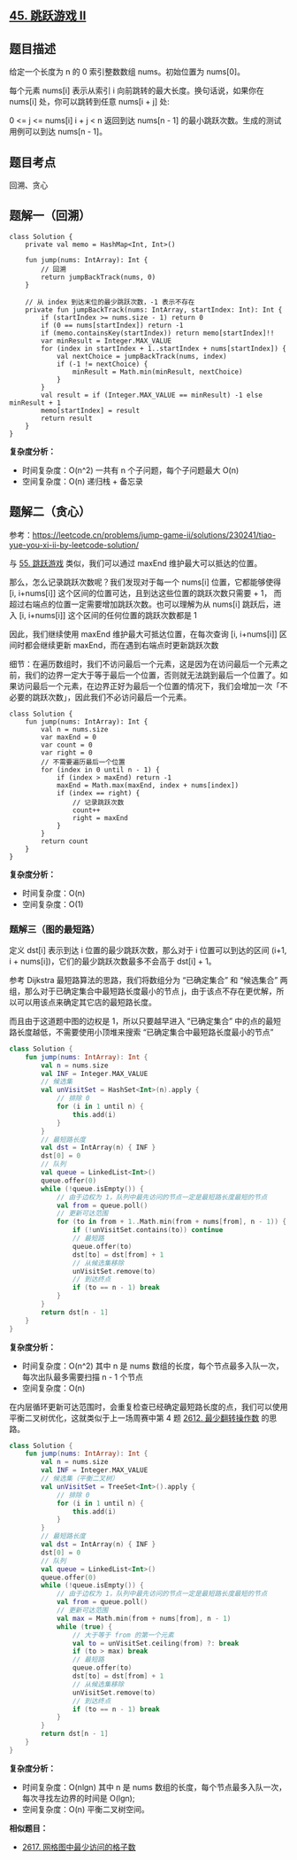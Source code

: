 ## [45. 跳跃游戏 II](https://leetcode.cn/problems/jump-game-ii/description/)

## 题目描述

给定一个长度为 n 的 0 索引整数数组 nums。初始位置为 nums[0]。

每个元素 nums[i] 表示从索引 i 向前跳转的最大长度。换句话说，如果你在 nums[i] 处，你可以跳转到任意 nums[i + j] 处:

0 <= j <= nums[i] 
i + j < n
返回到达 nums[n - 1] 的最小跳跃次数。生成的测试用例可以到达 nums[n - 1]。

## 题目考点

回溯、贪心

## 题解一（回溯）
 
```
class Solution {
    private val memo = HashMap<Int, Int>()

    fun jump(nums: IntArray): Int {
        // 回溯
        return jumpBackTrack(nums, 0)
    }

    // 从 index 到达末位的最少跳跃次数，-1 表示不存在
    private fun jumpBackTrack(nums: IntArray, startIndex: Int): Int {
        if (startIndex >= nums.size - 1) return 0
        if (0 == nums[startIndex]) return -1
        if (memo.containsKey(startIndex)) return memo[startIndex]!!
        var minResult = Integer.MAX_VALUE
        for (index in startIndex + 1..startIndex + nums[startIndex]) {
            val nextChoice = jumpBackTrack(nums, index)
            if (-1 != nextChoice) {
                minResult = Math.min(minResult, nextChoice)
            }
        }
        val result = if (Integer.MAX_VALUE == minResult) -1 else minResult + 1
        memo[startIndex] = result
        return result
    }
}
```

**复杂度分析：**

- 时间复杂度：O(n^2) 一共有 n 个子问题，每个子问题最大 O(n)
- 空间复杂度：O(n)  递归栈 + 备忘录

## 题解二（贪心）

参考：https://leetcode.cn/problems/jump-game-ii/solutions/230241/tiao-yue-you-xi-ii-by-leetcode-solution/

与 [55. 跳跃游戏](https://leetcode.cn/problems/jump-game/description/) 类似，我们可以通过 maxEnd 维护最大可以抵达的位置。

那么，怎么记录跳跃次数呢？我们发现对于每一个 nums[i] 位置，它都能够使得 [i, i+nums[i]] 这个区间的位置可达，且到达这些位置的跳跃次数只需要 + 1，
而超过右端点的位置一定需要增加跳跃次数。也可以理解为从 nums[i] 跳跃后，进入 [i, i+nums[i]] 这个区间的任何位置的跳跃次数都是 1

因此，我们继续使用 maxEnd 维护最大可抵达位置，在每次查询 [i, i+nums[i]] 区间时都会继续更新 maxEnd，而在遇到右端点时更新跳跃次数

细节：在遍历数组时，我们不访问最后一个元素，这是因为在访问最后一个元素之前，我们的边界一定大于等于最后一个位置，否则就无法跳到最后一个位置了。如果访问最后一个元素，在边界正好为最后一个位置的情况下，我们会增加一次「不必要的跳跃次数」，因此我们不必访问最后一个元素。

```
class Solution {
    fun jump(nums: IntArray): Int {
        val n = nums.size
        var maxEnd = 0
        var count = 0
        var right = 0
        // 不需要遍历最后一个位置
        for (index in 0 until n - 1) {
            if (index > maxEnd) return -1
            maxEnd = Math.max(maxEnd, index + nums[index])
            if (index == right) {
                // 记录跳跃次数
                count++
                right = maxEnd
            }
        }
        return count
    }
}
```

**复杂度分析：**

- 时间复杂度：O(n)
- 空间复杂度：O(1)

### 题解三（图的最短路）

定义 dst[i] 表示到达 i 位置的最少跳跃次数，那么对于 i 位置可以到达的区间 (i+1, i + nums[i])，它们的最少跳跃次数最多不会高于 dst[i] + 1。

参考 Dijkstra 最短路算法的思路，我们将数组分为 “已确定集合” 和 “候选集合” 两组，那么对于已确定集合中最短路长度最小的节点 j，由于该点不存在更优解，所以可以用该点来确定其它店的最短路长度。

而且由于这道题中图的边权是 1，所以只要越早进入 “已确定集合” 中的点的最短路长度越低，不需要使用小顶堆来搜索 “已确定集合中最短路长度最小的节点”

```kotlin
class Solution {
    fun jump(nums: IntArray): Int {
        val n = nums.size
        val INF = Integer.MAX_VALUE
        // 候选集
        val unVisitSet = HashSet<Int>(n).apply {
            // 排除 0
            for (i in 1 until n) {
                this.add(i)
            }
        }
        // 最短路长度
        val dst = IntArray(n) { INF }
        dst[0] = 0
        // 队列
        val queue = LinkedList<Int>()
        queue.offer(0)
        while (!queue.isEmpty()) {
            // 由于边权为 1，队列中最先访问的节点一定是最短路长度最短的节点
            val from = queue.poll()
            // 更新可达范围
            for (to in from + 1..Math.min(from + nums[from], n - 1)) {
                if (!unVisitSet.contains(to)) continue
                // 最短路
                queue.offer(to)
                dst[to] = dst[from] + 1
                // 从候选集移除
                unVisitSet.remove(to)
                // 到达终点
                if (to == n - 1) break
            }
        }
        return dst[n - 1]
    }
}
```

**复杂度分析：**

- 时间复杂度：O(n^2) 其中 n 是 nums 数组的长度，每个节点最多入队一次，每次出队最多需要扫描 n - 1 个节点
- 空间复杂度：O(n)

在内层循环更新可达范围时，会重复检查已经确定最短路长度的点，我们可以使用平衡二叉树优化，这就类似于上一场周赛中第 4 题 [2612. 最少翻转操作数](https://leetcode.cn/problems/minimum-reverse-operations/description/) 的思路。

```kotlin
class Solution {
    fun jump(nums: IntArray): Int {
        val n = nums.size
        val INF = Integer.MAX_VALUE
        // 候选集（平衡二叉树）
        val unVisitSet = TreeSet<Int>().apply {
            // 排除 0
            for (i in 1 until n) {
                this.add(i)
            }
        }
        // 最短路长度
        val dst = IntArray(n) { INF }
        dst[0] = 0
        // 队列
        val queue = LinkedList<Int>()
        queue.offer(0)
        while (!queue.isEmpty()) {
            // 由于边权为 1，队列中最先访问的节点一定是最短路长度最短的节点
            val from = queue.poll()
            // 更新可达范围
            val max = Math.min(from + nums[from], n - 1)
            while (true) {
                // 大于等于 from 的第一个元素
                val to = unVisitSet.ceiling(from) ?: break
                if (to > max) break
                // 最短路
                queue.offer(to)
                dst[to] = dst[from] + 1
                // 从候选集移除
                unVisitSet.remove(to)
                // 到达终点
                if (to == n - 1) break
            }
        }
        return dst[n - 1]
    }
}
```

**复杂度分析：**

- 时间复杂度：O(nlgn) 其中 n 是 nums 数组的长度，每个节点最多入队一次，每次寻找左边界的时间是 O(lgn);
- 空间复杂度：O(n) 平衡二叉树空间。

**相似题目：**

- [2617. 网格图中最少访问的格子数](https://leetcode.cn/problems/minimum-number-of-visited-cells-in-a-grid/description/)


